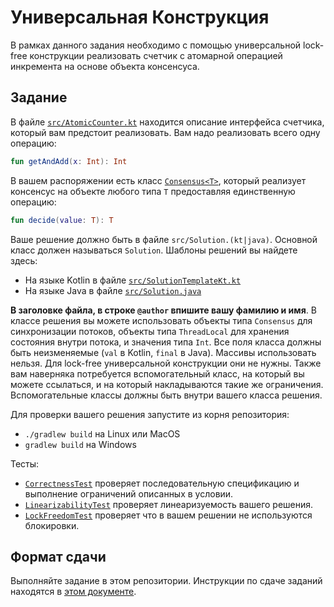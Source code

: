 # Универсальная Конструкция

В рамках данного задания необходимо с помощью универсальной lock-free конструкции 
реализовать счетчик с атомарной операцией инкремента на основе объекта консенсуса. 

## Задание

В файле [`src/AtomicCounter.kt`](src/AtomicCounter.kt) 
находится описание интерфейса счетчика, который вам предстоит реализовать. 
Вам надо реализовать всего одну операцию:

```kotlin
fun getAndAdd(x: Int): Int
```

В вашем распоряжении есть класс [`Consensus<T>`](src/Consensus.kt), который реализует консенсус на объекте 
любого типа `T` предоставляя единственную операцию:

```kotlin
fun decide(value: T): T
```

Ваше решение должно быть в файле `src/Solution.(kt|java)`. Основной класс должен называться `Solution`.
Шаблоны решений вы найдете здесь: 
* На языке Kotlin в файле [`src/SolutionTemplateKt.kt`](src/SolutionTemplateKt.kt) 
* На языке Java в файле [`src/Solution.java`](src/Solution.java)

**В заголовке файла, в строке `@author` впишите вашу фамилию и имя**.
В классе решения вы можете использовать объекты типа `Consensus` для синхронизации потоков, объекты 
типа `ThreadLocal` для хранения состояния внутри потока, и значения типа `Int`. 
Все поля класса должны быть неизменяемые (`val` в Kotlin, `final` в Java).
Массивы использовать нельзя. Для lock-free универсальной конструкции они не нужны.
Также вам наверняка потребуется вспомогательный класс, на который вы можете ссылаться, и на который накладываются 
такие же ограничения. Вспомогательные классы должны быть внутри вашего класса решения. 

Для проверки вашего решения запустите из корня репозитория:
* `./gradlew build` на Linux или MacOS
* `gradlew build` на Windows
 
Тесты:
* [`CorrectnessTest`](test/CorrectnessTest.kt) проверяет последовательную спецификацию и выполнение ограничений 
  описанных в условии. 
* [`LinearizabilityTest`](test/LinearizabilityTest.kt) проверяет линеаризуемость вашего решения. 
* [`LockFreedomTest`](test/LockFreedomTest.kt) проверяет что в вашем решении не используются блокировки.

## Формат сдачи

Выполняйте задание в этом репозитории. Инструкции по сдаче заданий находятся в 
[этом документе](https://docs.google.com/document/d/1GQ0OI_OBkj4kyOvhgRXfacbTI9huF4XJDMOct0Lh5og). 
